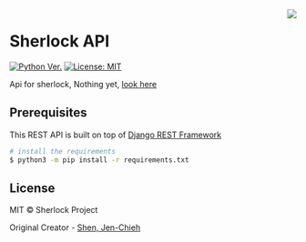 <img align="right" src="https://user-images.githubusercontent.com/27065646/53551960-ae4dff80-3b3a-11e9-9075-cef786c69364.png"/>

# Sherlock API

[![Python Ver.](https://img.shields.io/badge/python-%3E=_3.6-green.svg)](https://www.python.org/downloads/)
[![License: MIT](https://img.shields.io/badge/License-MIT-blue.svg)](https://opensource.org/licenses/MIT)

Api for sherlock, Nothing yet, [look here](https://github.com/sherlock-project/api/issues/1)

## Prerequisites

This REST API is built on top of [Django REST Framework](https://www.django-rest-framework.org/)


```sh
# install the requirements
$ python3 -m pip install -r requirements.txt
```

## License

MIT © Sherlock Project

Original Creator - [Shen, Jen-Chieh](https://github.com/jcs090218)
